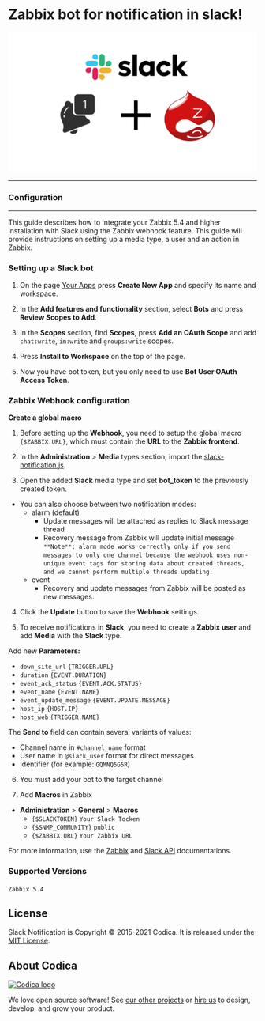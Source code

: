 # Zabbix bot for notification in slack!

![](zabbix-bot.png)

---

### Configuration
-------------

This guide describes how to integrate your Zabbix 5.4 and higher installation with Slack using the Zabbix webhook feature. This guide will provide instructions on setting up a media type, a user and an action in Zabbix.

### Setting up a Slack bot

1. On the page [Your Apps](https://api.slack.com/apps) press **Create New App** and specify its name and workspace.

2. In the **Add features and functionality** section, select **Bots** and press **Review Scopes to Add**.

3. In the **Scopes** section, find **Scopes**, press **Add an OAuth Scope** and add `chat:write`, `im:write` and `groups:write` scopes.

4. Press **Install to Workspace** on the top of the page.

5. Now you have bot token, but you only need to use **Bot User OAuth Access Token**.

### Zabbix Webhook configuration

**Create a global macro**

1. Before setting up the **Webhook**, you need to setup the global macro `{$ZABBIX.URL}`, which must contain the **URL** to the **Zabbix frontend**.

2. In the **Administration** > **Media** types section, import the [slack-notification.js](slack-notification.js).

3. Open the added **Slack** media type and set **bot_token** to the previously created token.

- You can also choose between two notification modes:
  - alarm (default)
    - Update messages will be attached as replies to Slack message thread
    - Recovery message from Zabbix will update initial message
      ```**Note**: alarm mode works correctly only if you send messages to only one channel because the webhook uses non-unique event tags for storing data about created threads, and we cannot perform multiple threads updating.```
  - event
    - Recovery and update messages from Zabbix will be posted as new messages.

4. Click the **Update** button to save the **Webhook** settings.

5. To receive notifications in **Slack**, you need to create a **Zabbix user** and add **Media** with the **Slack** type.

Add new **Parameters:**

- `down_site_url` `{TRIGGER.URL}`
- `duration` `{EVENT.DURATION}`
- `event_ack_status` `{EVENT.ACK.STATUS}`
- `event_name` `{EVENT.NAME}`
- `event_update_message` `{EVENT.UPDATE.MESSAGE}`
- `host_ip` `{HOST.IP}`
- `host_web` `{TRIGGER.NAME}`

The **Send to** field can contain several variants of values:

- Channel name in `#channel_name` format
- User name in `@slack_user` format for direct messages
- Identifier (for example: `GQMNQ5G5R`)

6. You must add your bot to the target channel

7. Add **Macros** in Zabbix

- **Administration** > **General** > **Macros**
  - `{$SLACKTOKEN}` `Your Slack Tocken`
  - `{$SNMP_COMMUNITY}` `public`
  - `{$ZABBIX.URL}` `Your Zabbix URL`

For more information, use the [Zabbix](https://www.zabbix.com/documentation/6.0/manual/config/notifications) and [Slack API](https://api.slack.com/) documentations.

### Supported Versions
`Zabbix 5.4`

## License
Slack Notification is Copyright © 2015-2021 Codica. It is released under the [MIT License](https://opensource.org/licenses/MIT).

## About Codica

[![Codica logo](https://www.codica.com/assets/images/logo/logo.svg)](https://www.codica.com)

We love open source software! See [our other projects](https://github.com/codica2) or [hire us](https://www.codica.com/) to design, develop, and grow your product.
